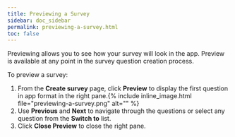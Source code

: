 ```yaml
---
title: Previewing a Survey
sidebar: doc_sidebar
permalink: previewing-a-survey.html
toc: false
---
```


Previewing allows you to see how your survey will look in the app. Preview is available at any point in the survey question creation process.

To preview a survey:

1. From the **Create survey** page, click **Preview** to display the first question in app format in the right pane.{% include inline_image.html  file="previewing-a-survey.png" alt="" %}
2. Use **Previous** and **Next** to navigate through the questions or select any question from the **Switch to** list.
3. Click **Close Preview** to close the right pane.

